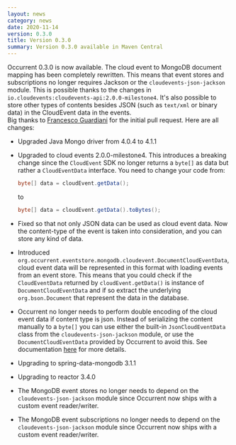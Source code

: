 ```yaml
---
layout: news
category: news
date: 2020-11-14
version: 0.3.0
title: Version 0.3.0 
summary: Version 0.3.0 available in Maven Central 
---
```


Occurrent 0.3.0 is now available. The cloud event to MongoDB document mapping has been completely rewritten. This means that event stores and subscriptions no longer requires 
Jackson or the `cloudevents-json-jackson` module. This is possible thanks to the changes in `io.cloudevents:cloudevents-api:2.0.0-milestone4`.
It's also possible to store other types of contents besides JSON (such as `text/xml` or binary data) in the CloudEvent data in the events.    
Big thanks to [Francesco Guardiani](https://github.com/slinkydeveloper) for the initial pull request. Here are all changes:
       
* Upgraded Java Mongo driver from 4.0.4 to 4.1.1
* Upgraded to cloud events 2.0.0-milestone4. This introduces a breaking change since the `CloudEvent` SDK no longer returns a `byte[]` as data but rather a `CloudEventData` interface.
  You need to change your code from:
  
  ```java
  byte[] data = cloudEvent.getData();
  ```           
  
  to 
  
  ```java
  byte[] data = cloudEvent.getData().toBytes();
  ```
* Fixed so that not only JSON data can be used as cloud event data. Now the content-type of the event is taken into consideration, and you can store any kind of data.
* Introduced `org.occurrent.eventstore.mongodb.cloudevent.DocumentCloudEventData`, cloud event data will be represented in this format with loading events from an event store.
  This means that you could check if the `CloudEventData` returned by `cloudEvent.getData()` is instance of `DocumentCloudEventData` and if so extract the 
  underlying `org.bson.Document` that represent the data in the database.      
* Occurrent no longer needs to perform double encoding of the cloud event data if content type is json. Instead of serializing the content manually to a `byte[]` you can
  use either the built-in `JsonCloudEventData` class from the `cloudevents-json-jackson` module, or 
  use the `DocumentCloudEventData` provided by Occurrent to avoid this. See documentation [here](https://occurrent.org/documentation#application-service-event-conversion) for more details.
* Upgrading to spring-data-mongodb 3.1.1
* Upgrading to reactor 3.4.0
* The MongoDB event stores no longer needs to depend on the `cloudevents-json-jackson` module since Occurrent now ships with a custom event reader/writer. 
* The MongoDB event subscriptions no longer needs to depend on the `cloudevents-json-jackson` module since Occurrent now ships with a custom event reader/writer. 